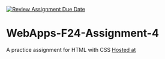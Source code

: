 [![Review Assignment Due Date](https://classroom.github.com/assets/deadline-readme-button-22041afd0340ce965d47ae6ef1cefeee28c7c493a6346c4f15d667ab976d596c.svg)](https://classroom.github.com/a/YNXypkor)
# WebApps-F24-Assignment-4
A practice assignment for HTML with CSS
[Hosted at](https://44-563-webapps-f24.github.io/44563-webapps-f24-assignment4-adisadhu/greekPlay.html)
